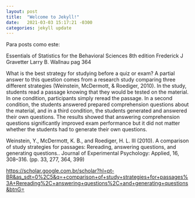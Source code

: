 ```yaml
---
layout: post
title:  "Welcome to Jekyll!"
date:   2021-03-03 15:17:21 -0300
categories: jekyll update
---
```


  Para posts como este:



Essentials of Statistics for the Behavioral Sciences 8th edition Frederick J Gravetter Larry B. Wallnau pag 364

What is the best strategy for studying before a quiz or exam? A partial answer to this question comes from a research study comparing three different strategies (Weinstein, McDermott, & Roediger, 2010). In the study, students read a passage knowing that they would be tested on the material. In one condition, participants simply reread the passage. In a second condition, the students answered prepared comprehension questions about the material, and in a third condition, the students generated and answered their own questions. The results showed that answering comprehension questions significantly improved exam performance but it did not matter whether the students had to generate their own questions.


Weinstein, Y., McDermott, K. B., and Roediger, H. L. III (2010). A comparison of study strategies for passages: Rereading, answering questions, and generating questions.. Journal of Experimental Psychology: Applied, 16, 308–316. (pp. 33, 277, 364, 399)

https://scholar.google.com.br/scholar?hl=pt-BR&as_sdt=0%2C5&q=+comparison+of+study+strategies+for+passages%3A+Rereading%2C+answering+questions%2C+and+generating+questions&btnG=